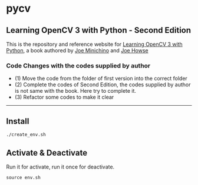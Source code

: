 # pycv
## Learning OpenCV 3 with Python - Second Edition

This is the repository and reference website for [Learning OpenCV 3 with Python](https://www.packtpub.com/application-development/learning-opencv-3-computer-vision-python-second-edition), a book authored by [Joe Minichino](https://github.com/techfort) and [Joe Howse](https://github.com/JoeHowse)

### Code Changes with the codes supplied by author
* (1) Move the code from the folder of first version into the correct folder
* (2) Complete the codes of Second Edition, the codes supplied by author is not same with the book. Here try to complete it.
* (3) Refactor some codes to make it clear

---

## Install
```
./create_env.sh
```

## Activate & Deactivate
Run it for activate, run it once for deactivate.
```
source env.sh
```

